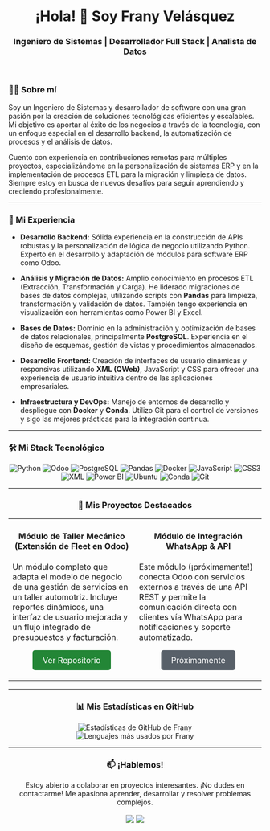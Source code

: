 <h1 align="center">¡Hola! 👋 Soy Frany Velásquez</h1>
<h3 align="center">Ingeniero de Sistemas | Desarrollador Full Stack | Analista de Datos</h3>

<br>

<!-- SOBRE MÍ -->
<h3> 👨‍💻 Sobre mí </h3>

Soy un Ingeniero de Sistemas y desarrollador de software con una gran pasión por la creación de soluciones tecnológicas eficientes y escalables. Mi objetivo es aportar al éxito de los negocios a través de la tecnología, con un enfoque especial en el desarrollo backend, la automatización de procesos y el análisis de datos.

Cuento con experiencia en contribuciones remotas para múltiples proyectos, especializándome en la personalización de sistemas ERP y en la implementación de procesos ETL para la migración y limpieza de datos. Siempre estoy en busca de nuevos desafíos para seguir aprendiendo y creciendo profesionalmente.

---

<!-- MI EXPERIENCIA -->
<h3> 💼 Mi Experiencia </h3>

- **Desarrollo Backend:** Sólida experiencia en la construcción de APIs robustas y la personalización de lógica de negocio utilizando Python. Experto en el desarrollo y adaptación de módulos para software ERP como Odoo.

- **Análisis y Migración de Datos:** Amplio conocimiento en procesos ETL (Extracción, Transformación y Carga). He liderado migraciones de bases de datos complejas, utilizando scripts con **Pandas** para limpieza, transformación y validación de datos. También tengo experiencia en visualización con herramientas como Power BI y Excel.

- **Bases de Datos:** Dominio en la administración y optimización de bases de datos relacionales, principalmente **PostgreSQL**. Experiencia en el diseño de esquemas, gestión de vistas y procedimientos almacenados.

- **Desarrollo Frontend:** Creación de interfaces de usuario dinámicas y responsivas utilizando **XML (QWeb)**, JavaScript y CSS para ofrecer una experiencia de usuario intuitiva dentro de las aplicaciones empresariales.

- **Infraestructura y DevOps:** Manejo de entornos de desarrollo y despliegue con **Docker** y **Conda**. Utilizo Git para el control de versiones y sigo las mejores prácticas para la integración continua.

---

<!-- MI STACK TECNOLÓGICO -->
<h3> 🛠️ Mi Stack Tecnológico </h3>

<p align="center">
  <img src="https://img.shields.io/badge/Python-3776AB?style=for-the-badge&logo=python&logoColor=white" alt="Python"/>
  <img src="https://img.shields.io/badge/Odoo-714B67?style=for-the-badge&logo=odoo&logoColor=white" alt="Odoo"/>
  <img src="https://img.shields.io/badge/PostgreSQL-4169E1?style=for-the-badge&logo=postgresql&logoColor=white" alt="PostgreSQL"/>
  <img src="https://img.shields.io/badge/Pandas-150458?style=for-the-badge&logo=pandas&logoColor=white" alt="Pandas"/>
  <img src="https://img.shields.io/badge/Docker-2496ED?style=for-the-badge&logo=docker&logoColor=white" alt="Docker"/>
  <img src="https://img.shields.io/badge/JavaScript-F7DF1E?style=for-the-badge&logo=javascript&logoColor=black" alt="JavaScript"/>
  <img src="https://img.shields.io/badge/CSS3-1572B6?style=for-the-badge&logo=css3&logoColor=white" alt="CSS3"/>
  <img src="https://img.shields.io/badge/XML-000000?style=for-the-badge&logo=xml&logoColor=white" alt="XML"/>
  <img src="https://img.shields.io/badge/Power%20BI-F2C811?style=for-the-badge&logo=powerbi&logoColor=black" alt="Power BI"/>
  <img src="https://img.shields.io/badge/Ubuntu-E95420?style=for-the-badge&logo=ubuntu&logoColor=white" alt="Ubuntu"/>
  <img src="https://img.shields.io/badge/Conda-44A833?style=for-the-badge&logo=conda-forge&logoColor=white" alt="Conda"/>
  <img src="https://img.shields.io/badge/GIT-E44C30?style=for-the-badge&logo=git&logoColor=white" alt="Git"/>
</p>

---

<!-- MIS PROYECTOS DESTACADOS -->
<h3 align="center">🚀 Mis Proyectos Destacados</h3>

<table align="center" border="0" cellpadding="10" cellspacing="0" style="border: none;">
  <tr>
    <td width="50%" valign="top">
      <h4 align="center">Módulo de Taller Mecánico (Extensión de Fleet en Odoo)</h4>
      <p>Un módulo completo que adapta el modelo de negocio de una gestión de servicios en un taller automotriz. Incluye reportes dinámicos, una interfaz de usuario mejorada y un flujo integrado de presupuestos y facturación.</p>
      <p align="center">
        <a href="https://github.com/zerodaty/fleet_product_ODOO_v18" style="display: inline-block; padding: 10px 20px; background-color: #238636; color: white; text-decoration: none; border-radius: 5px;">Ver Repositorio</a>
      </p>
    </td>
    <td width="50%" valign="top">
      <h4 align="center">Módulo de Integración WhatsApp & API</h4>
      <p>Este módulo (¡próximamente!) conecta Odoo con servicios externos a través de una API REST y permite la comunicación directa con clientes vía WhatsApp para notificaciones y soporte automatizado.</p>
      <p align="center">
        <a href="#" style="display: inline-block; padding: 10px 20px; background-color: #586069; color: white; text-decoration: none; border-radius: 5px;">Próximamente</a>
      </p>
    </td>
  </tr>
</table>

---

<!-- ESTADÍSTICAS -->
<h3 align="center">📊 Mis Estadísticas en GitHub</h3>

<p align="center">
  <img src="https://github-readme-stats.vercel.app/api?username=zerodaty&show_icons=true&locale=es&theme=tokyonight" alt="Estadísticas de GitHub de Frany" />
  <br/>
  <img src="https://github-readme-stats.vercel.app/api/top-langs/?username=zerodaty&layout=compact&locale=es&theme=tokyonight" alt="Lenguajes más usados por Frany" />
</p>

---

<!-- CONTACTO -->
<h3 align="center">📫 ¡Hablemos!</h3>

<p align="center">
  Estoy abierto a colaborar en proyectos interesantes. ¡No dudes en contactarme! Me apasiona aprender, desarrollar y resolver problemas complejos.
  <br/><br/>
  <a href="https://www.linkedin.com/in/franyvelas/" target="_blank"><img src="https://img.shields.io/badge/-LinkedIn-%230077B5?style=for-the-badge&logo=linkedin&logoColor=white" target="_blank"></a>
  <a href="mailto:zerodaty@gmail.com"><img src="https://img.shields.io/badge/-Gmail-%23333?style=for-the-badge&logo=gmail&logoColor=white" target="_blank"></a>
</p>
